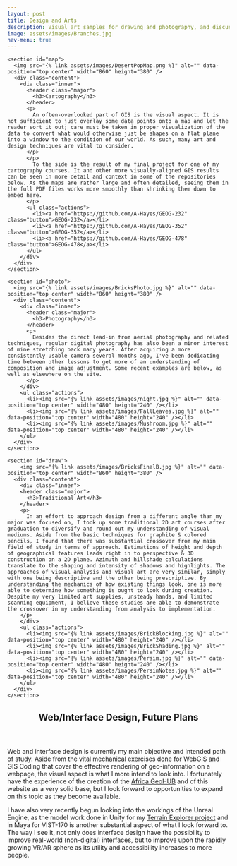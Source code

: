 ```yaml
---
layout: post
title: Design and Arts
description: Visual art samples for drawing and photography, and discussions on experience in other mediums.
image: assets/images/Branches.jpg
nav-menu: true
---
```


<style>
	img {
    max-width: 100%;
    object-fit: contain;
	}
</style>

<div id="main">

  <section id="items" class="spotlights">
  
    <section id="map">
      <img src="{% link assets/images/DesertPopMap.png %}" alt="" data-position="top center" width="860" height="380" />
      <div class="content">
        <div class="inner">
          <header class="major">
            <h3>Cartography</h3>
          </header>
          <p>
            An often-overlooked part of GIS is the visual aspect. It is not sufficient to just overlay some data points onto a map and let the reader sort it out; care must be taken in proper visualization of the data to convert what would otherwise just be shapes on a flat plane into a window to the condition of our world. As such, many art and design techniques are vital to consider. 
          </p>
          </p>
            To the side is the result of my final project for one of my cartography courses. It and other more visually-aligned GIS results can be seen in more detail and context in some of the repositories below. As the maps are rather large and often detailed, seeing them in the full PDF files works more smoothly than shrinking them down to embed here. 
          </p>
          <ul class="actions">
            <li><a href="https://github.com/A-Hayes/GEOG-232" class="button">GEOG-232</a></li>
            <li><a href="https://github.com/A-Hayes/GEOG-352" class="button">GEOG-352</a></li>
            <li><a href="https://github.com/A-Hayes/GEOG-478" class="button">GEOG-478</a></li>
          </ul>
        </div>
      </div>
    </section>
    
    <section id="photo">
      <img src="{% link assets/images/BricksPhoto.jpg %}" alt="" data-position="top center" width="860" height="380" />
      <div class="content">
        <div class="inner">
          <header class="major">
            <h3>Photography</h3>
          </header>
          <p>
            Besides the direct lead-in from aerial photography and related techniques, regular digital photography has also been a minor interest of mine stretching back many years. After acquiring a more consistently usable camera several months ago, I've been dedicating time between other lessons to get more of an understanding of composition and image adjustment. Some recent examples are below, as well as elsewhere on the site. 
          </p>
        </div>
        <ul class="actions">
          <li><img src="{% link assets/images/night.jpg %}" alt="" data-position="top center" width="480" height="240" /></li>
          <li><img src="{% link assets/images/FallLeaves.jpg %}" alt="" data-position="top center" width="480" height="240" /></li>
          <li><img src="{% link assets/images/Mushroom.jpg %}" alt="" data-position="top center" width="480" height="240" /></li>
        </ul>
      </div>
    </section>
    
    <section id="draw">
        <img src="{% link assets/images/BricksFinalB.jpg %}" alt="" data-position="top center" width="860" height="380" />
      <div class="content">
        <div class="inner">
        <header class="major">
          <h3>Traditional Art</h3>
        </header>
        <p>
          In an effort to approach design from a different angle than my major was focused on, I took up some traditional 2D art courses after graduation to diversify and round out my understanding of visual mediums. Aside from the basic techniques for graphite & colored pencils, I found that there was substantial crossover from my main field of study in terms of approach. Estimations of height and depth of geographical features leads right in to perspective & 3D construction on a 2D plane. Azimuth and hillshade calculations translate to the shaping and intensity of shadows and highlights. The approaches of visual analysis and visual art are very similar, simply with one being descriptive and the other being prescriptive. By understanding the mechanics of how existing things look, one is more able to determine how something is ought to look during creation. Despite my very limited art supplies, unsteady hands, and limited scanning equipment, I believe these studies are able to demonstrate the crossover in my understanding from analysis to implementation. 
        </p>
        </div>
        <ul class="actions">
          <li><img src="{% link assets/images/BrickBlocking.jpg %}" alt="" data-position="top center" width="480" height="240" /></li>
          <li><img src="{% link assets/images/BrickShading.jpg %}" alt="" data-position="top center" width="480" height="240" /></li>
          <li><img src="{% link assets/images/Persim.jpg %}" alt="" data-position="top center" width="480" height="240" /></li>
          <li><img src="{% link assets/images/PersimNotes.jpg %}" alt="" data-position="top center" width="480" height="240" /></li>
        </ul>
      </div>
    </section>
  
  </section>
  
  <section id="webinter">
    <div class="inner">
      <header class="major">
        <h2>Web/Interface Design, Future Plans</h2>
      </header>
      <p>
        Web and interface design is currently my main objective and intended path of study. Aside from the vital mechanical exercises done for WebGIS and GIS Coding that cover the effective rendering of geo-information on a webpage, the visual aspect is what I more intend to look into. I fortunately have the experience of the creation of the <a href="https://a-hayes.github.io/GISTech.html#geohub">Africa GeoHUB</a> and of this website as a very solid base, but I look forward to opportunities to expand on this topic as they become available.
      </p>
      <p>
        I have also very recently begun looking into the workings of the Unreal Engine, as the model work done in Unity for my <a href="https://a-hayes.github.io/GISTech.html#bridge">Terrain Explorer project</a> and in Maya for VIST-170 is another substantial aspect of what I look forward to. The way I see it, not only does interface design have the possibility to improve real-world (non-digital) interfaces, but to improve upon the rapidly growing VR/AR sphere as its utility and accessibility increases to more people. 
      </p>
    </div>
  </section>
  
</div>
